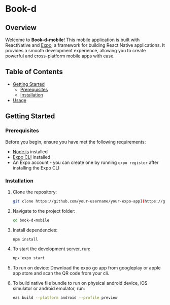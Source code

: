 # Book-d

## Overview

Welcome to **Book-d-mobile**! This mobile application is built with ReactNative and [Expo](https://expo.dev/), a framework for building React Native applications. It provides a smooth development experience, allowing you to create powerful and cross-platform mobile apps with ease.

## Table of Contents

- [Getting Started](#getting-started)
  - [Prerequisites](#prerequisites)
  - [Installation](#installation)
- [Usage](#usage)

## Getting Started

### Prerequisites

Before you begin, ensure you have met the following requirements:

- [Node.js](https://nodejs.org/) installed
- [Expo CLI](https://docs.expo.dev/get-started/installation/) installed
- An Expo account - you can create one by running `expo register` after installing the Expo CLI

### Installation

1. Clone the repository:

   ```bash
   git clone https://github.com/your-username/your-expo-app](https://github.com/SumailaBello/book-d-mobile.git

2. Navigate to the project folder:

   ```bash
   cd book-d-mobile
   
3. Install dependencies:

   ```bash
   npm install
   
4. To start the development server, run:

   ```bash
   npx expo start

5. To run on device:
   Download the expo go app from googleplay or apple app store and scan the QR code from your cli.

6. To build native file bundle to run on physical android device, iOS simulator or android emulator, run:

   ```bash
   eas build --platform android --profile preview
